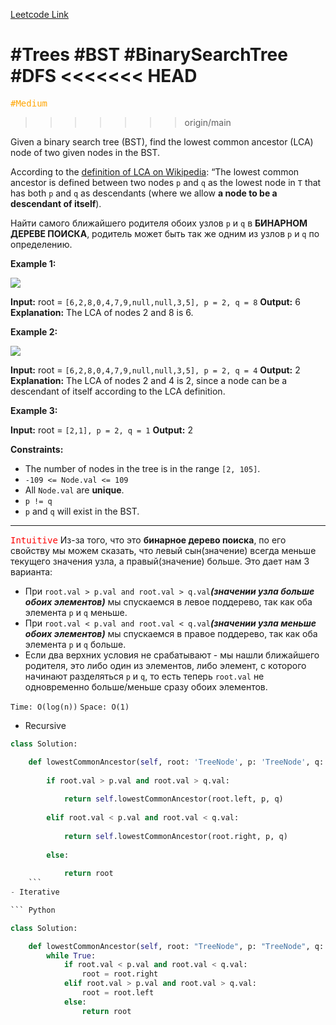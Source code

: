 [Leetcode Link](https://leetcode.com/problems/lowest-common-ancestor-of-a-binary-search-tree/description/)

#Trees #BST #BinarySearchTree #DFS 
<<<<<<< HEAD
=======

<kbd><span style="color:orange;">#Medium</span> </kbd>
>>>>>>> origin/main

Given a binary search tree (BST), find the lowest common ancestor (LCA) node of two given nodes in the BST.

According to the [definition of LCA on Wikipedia](https://en.wikipedia.org/wiki/Lowest_common_ancestor): “The lowest common ancestor is defined between two nodes `p` and `q` as the lowest node in `T` that has both `p` and `q` as descendants (where we allow **a node to be a descendant of itself**).

Найти самого ближайшего родителя обоих узлов `p` и `q` в **БИНАРНОМ ДЕРЕВЕ ПОИСКА**, родитель может быть так же одним из узлов `p` и `q` по определению.



**Example 1:**

![](https://assets.leetcode.com/uploads/2018/12/14/binarysearchtree_improved.png)

**Input:** root = `[6,2,8,0,4,7,9,null,null,3,5], p = 2, q = 8`
**Output:** 6
**Explanation:** The LCA of nodes 2 and 8 is 6.

**Example 2:**

![](https://assets.leetcode.com/uploads/2018/12/14/binarysearchtree_improved.png)

**Input:** root = `[6,2,8,0,4,7,9,null,null,3,5], p = 2, q = 4`
**Output:** 2
**Explanation:** The LCA of nodes 2 and 4 is 2, since a node can be a descendant of itself according to the LCA definition.

**Example 3:**

**Input:** root = `[2,1], p = 2, q = 1`
**Output:** 2

**Constraints:**

- The number of nodes in the tree is in the range `[2, 105]`.
- `-109 <= Node.val <= 109`
- All `Node.val` are **unique**.
- `p != q`
- `p` and `q` will exist in the BST.

---
<kbd><span style="color:red;">Intuitive</span></kbd>
Из-за того, что это **бинарное дерево поиска**, по его свойству мы можем сказать, что левый сын(значение) всегда меньше текущего значения узла, а правый(значение) больше. Это дает нам 3 варианта:
- При `root.val > p.val and root.val > q.val`***(значении узла больше обоих элементов)*** мы спускаемся в левое поддерево, так как оба элемента `p` и `q` меньше.
- При `root.val < p.val and root.val < q.val`***(значении узла меньше обоих элементов)*** мы спускаемся в правое поддерево, так как оба элемента `p` и `q` больше.
- Если два верхних условия не срабатывают - мы нашли ближайшего родителя, это либо один из элементов, либо элемент, с которого начинают разделяться `p` и `q`, то есть теперь `root.val` не одновременно больше/меньше сразу обоих элементов.


`Time: O(log(n))`
`Space: O(1)`
- Recursive
``` Python
class Solution:

	def lowestCommonAncestor(self, root: 'TreeNode', p: 'TreeNode', q: 'TreeNode') -> 'TreeNode':
	
		if root.val > p.val and root.val > q.val:
		
			return self.lowestCommonAncestor(root.left, p, q)
		
		elif root.val < p.val and root.val < q.val:
		
			return self.lowestCommonAncestor(root.right, p, q)
		
		else:
		
			return root
	```
- Iterative

``` Python

class Solution:

    def lowestCommonAncestor(self, root: "TreeNode", p: "TreeNode", q: "TreeNode") -> "TreeNode":
        while True:
            if root.val < p.val and root.val < q.val:
                root = root.right
            elif root.val > p.val and root.val > q.val:
                root = root.left
            else:
                return root

```

